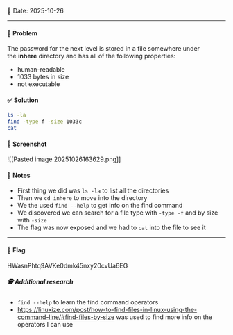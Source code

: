 📅 Date: 2025-10-26

---

#### 🧩 Problem
The password for the next level is stored in a file somewhere under the **inhere** directory and has all of the following properties:

- human-readable
- 1033 bytes in size
- not executable


#### ✅ Solution
```bash
ls -la
find -type f -size 1033c
cat 
```

#### 📸 Screenshot
![[Pasted image 20251026163629.png]]
#### 📝 Notes
- First thing we did was `ls -la` to list all the directories  
- Then we `cd inhere` to move into the directory
- We the used `find --help` to get info on the find command
- We discovered we can search for a file type with `-type -f` and by size with `-size`
- The flag was now exposed and we had to `cat` into the file to see it

---
#### 🔐 Flag
HWasnPhtq9AVKe0dmk45nxy20cvUa6EG

#####  🕵️ Additional research  
- `find --help` to learn the find command operators
- https://linuxize.com/post/how-to-find-files-in-linux-using-the-command-line/#find-files-by-size was used to find more info on the operators I can use

